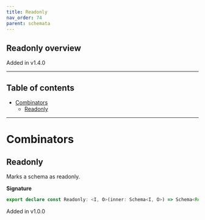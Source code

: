 ```yaml
---
title: Readonly
nav_order: 74
parent: schemata
---
```


## Readonly overview

Added in v1.4.0

---

<h2 class="text-delta">Table of contents</h2>

- [Combinators](#combinators)
  - [Readonly](#readonly)

---

# Combinators

## Readonly

Marks a schema as readonly.

**Signature**

```ts
export declare const Readonly: <I, O>(inner: Schema<I, O>) => Schema<Readonly<I>, Readonly<O>>
```

Added in v1.0.0
